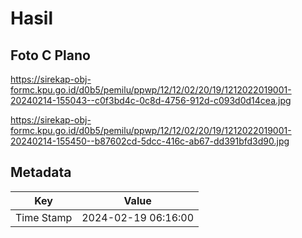 # Hasil

## Foto C Plano

https://sirekap-obj-formc.kpu.go.id/d0b5/pemilu/ppwp/12/12/02/20/19/1212022019001-20240214-155043--c0f3bd4c-0c8d-4756-912d-c093d0d14cea.jpg

https://sirekap-obj-formc.kpu.go.id/d0b5/pemilu/ppwp/12/12/02/20/19/1212022019001-20240214-155450--b87602cd-5dcc-416c-ab67-dd391bfd3d90.jpg


## Metadata

| Key        | Value               |
| ---------- | ------------------- |
| Time Stamp | 2024-02-19 06:16:00 |




